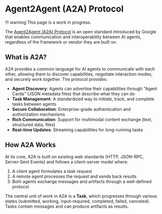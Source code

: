 # Agent2Agent (A2A) Protocol

!!! warning
    This page is a work in progress.

The [Agent2Agent (A2A) Protocol](https://developers.googleblog.com/en/a2a-a-new-era-of-agent-interoperability/) is an open standard introduced by Google
that enables communication and interoperability between AI agents, regardless
of the framework or vendor they are built on.

## What is A2A?

A2A provides a common language for AI agents to communicate with each other,
allowing them to discover capabilities, negotiate interaction modes, and
securely work together. The protocol provides:

- **Agent Discovery**: Agents can advertise their capabilities through "Agent Cards" (JSON metadata files) that describe what they can do
- **Task Management**: A standardized way to initiate, track, and complete tasks between agents
- **Secure Collaboration**: Enterprise-grade authentication and authorization mechanisms
- **Rich Communication**: Support for multimodal content exchange (text, structured data, files)
- **Real-time Updates**: Streaming capabilities for long-running tasks

## How A2A Works

At its core, A2A is built on existing web standards (HTTP, JSON-RPC,
Server-Sent Events) and follows a client-server model where:

1. A client agent formulates a task request
2. A remote agent processes the request and sends back results
3. Both agents exchange messages and artifacts through a well-defined protocol

The central unit of work in A2A is a **Task**, which progresses through various
states (submitted, working, input-required, completed, failed, canceled).
Tasks contain messages and can produce artifacts as results.
